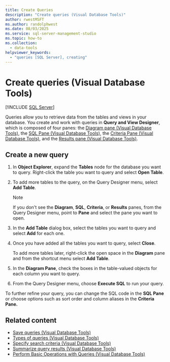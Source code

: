 ```yaml
---
title: Create Queries
description: "Create queries (Visual Database Tools)"
author: rwestMSFT
ms.author: randolphwest
ms.date: 08/03/2025
ms.service: sql-server-management-studio
ms.topic: how-to
ms.collection:
  - data-tools
helpviewer_keywords:
  - "queries [SQL Server], creating"
---
```

# Create queries (Visual Database Tools)

[!INCLUDE [SQL Server](../includes/applies-to-version/sqlserver.md)]

Queries allow you to retrieve data from the tables and views in your database. You create and work with queries in **Query and View Designer**, which is composed of four panes: the [Diagram pane (Visual Database Tools)](diagram-pane-visual-database-tools.md), the [SQL Pane (Visual Database Tools)](sql-pane-visual-database-tools.md), the [Criteria Pane (Visual Database Tools)](criteria-pane-visual-database-tools.md), and the [Results pane (Visual Database Tools)](results-pane-visual-database-tools.md).

## Create a new query

1. In **Object Explorer**, expand the **Tables** node for the database you want to query. Right-click the table you want to query and select **Open Table**.

1. To add more tables to the query, on the Query Designer menu, select **Add Table**.

   > [!NOTE]  
   > If you don't see the **Diagram**, **SQL**, **Criteria**, or **Results** panes, from the Query Designer menu, point to **Pane** and select the pane you want to open.

1. In the **Add Table** dialog box, select the tables you want to query and select **Add** for each one.

1. Once you have added all the tables you want to query, select **Close**.

   To add more tables later, right-click the open space in the **Diagram** pane and from the shortcut menu select **Add Table**.

1. In the **Diagram Pane**, check the boxes in the table-valued objects for each column you want to query.

1. From the Query Designer menu, choose **Execute SQL** to run your query.

To further refine your query, you can change the SQL code in the **SQL Pane** or choose options such as sort order and column aliases in the **Criteria Pane.**

## Related content

- [Save queries (Visual Database Tools)](save-queries-visual-database-tools.md)
- [Types of queries (Visual Database Tools)](types-of-queries-visual-database-tools.md)
- [Specify search criteria (Visual Database Tools)](specify-search-criteria-visual-database-tools.md)
- [Summarize query results (Visual Database Tools)](summarize-query-results-visual-database-tools.md)
- [Perform Basic Operations with Queries (Visual Database Tools)](perform-basic-operations-with-queries-visual-database-tools.md)
